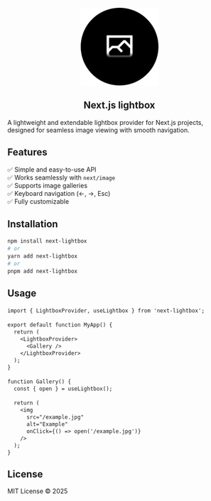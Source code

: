 <p align="center">
  <a href="#">
    <img src="/.github/ressources/logo.png" alt="logo" width="175px">
  </a>
</p>
<h2 align="center">Next.js lightbox</h2>

A lightweight and extendable lightbox provider for Next.js projects, designed for seamless image viewing with smooth navigation.

## Features
✅ Simple and easy-to-use API  
✅ Works seamlessly with `next/image`  
✅ Supports image galleries  
✅ Keyboard navigation (←, →, Esc)  
✅ Fully customizable  

## Installation

```sh
npm install next-lightbox
# or
yarn add next-lightbox
# or
pnpm add next-lightbox
```

## Usage

```tsx
import { LightboxProvider, useLightbox } from 'next-lightbox';

export default function MyApp() {
  return (
    <LightboxProvider>
      <Gallery />
    </LightboxProvider>
  );
}

function Gallery() {
  const { open } = useLightbox();

  return (
    <img
      src="/example.jpg"
      alt="Example"
      onClick={() => open('/example.jpg')}
    />
  );
}
```

## License

MIT License © 2025

